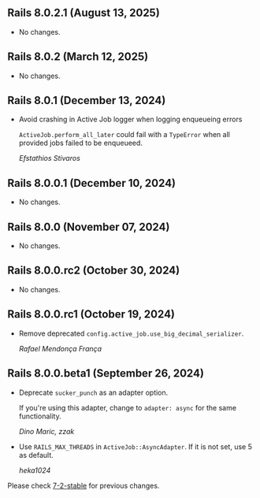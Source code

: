## Rails 8.0.2.1 (August 13, 2025) ##

*   No changes.


## Rails 8.0.2 (March 12, 2025) ##

*   No changes.


## Rails 8.0.1 (December 13, 2024) ##

*   Avoid crashing in Active Job logger when logging enqueueing errors

    `ActiveJob.perform_all_later` could fail with a `TypeError` when all
    provided jobs failed to be enqueueed.

    *Efstathios Stivaros*


## Rails 8.0.0.1 (December 10, 2024) ##

*   No changes.


## Rails 8.0.0 (November 07, 2024) ##

*   No changes.


## Rails 8.0.0.rc2 (October 30, 2024) ##

*   No changes.


## Rails 8.0.0.rc1 (October 19, 2024) ##

*   Remove deprecated `config.active_job.use_big_decimal_serializer`.

    *Rafael Mendonça França*


## Rails 8.0.0.beta1 (September 26, 2024) ##

*   Deprecate `sucker_punch` as an adapter option.

    If you're using this adapter, change to `adapter: async` for the same functionality.

    *Dino Maric, zzak*

*   Use `RAILS_MAX_THREADS` in `ActiveJob::AsyncAdapter`. If it is not set, use 5 as default.

    *heka1024*

Please check [7-2-stable](https://github.com/rails/rails/blob/7-2-stable/activejob/CHANGELOG.md) for previous changes.
